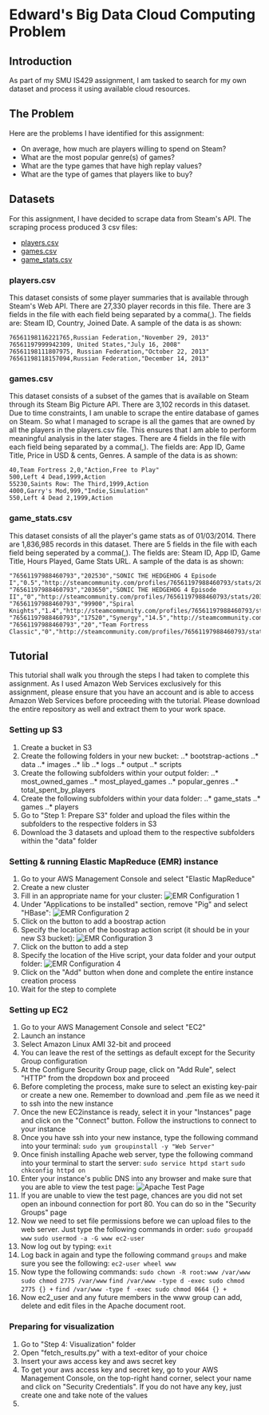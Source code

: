 # Edward's Big Data Cloud Computing Problem

## Introduction
As part of my SMU IS429 assignment, I am tasked to search for my own dataset and process it using available cloud resources.

## The Problem
Here are the problems I have identified for this assignment:
* On average, how much are players willing to spend on Steam?
* What are the most popular genre(s) of games?
* What are the type games that have high replay values?
* What are the type of games that players like to buy?

## Datasets
For this assignment, I have decided to scrape data from Steam's API. The scraping process produced 3 csv files:
* [players.csv](https://s3-ap-southeast-1.amazonaws.com/smu-is429-steam/data/players/players.csv)
* [games.csv](https://s3-ap-southeast-1.amazonaws.com/smu-is429-steam/data/games/games.csv)
* [game_stats.csv](https://s3-ap-southeast-1.amazonaws.com/smu-is429-steam/data/game_stats/game_stats.csv)

### players.csv
This dataset consists of some player summaries that is available through Steam's Web API. There are 27,330 player records in this file. There are 3 fields in the file with each field being separated by a comma(,). The fields are: Steam ID, Country, Joined Date. A sample of the data is as shown:

    76561198116221765,Russian Federation,"November 29, 2013"
    76561197999942309, United States,"July 16, 2008"
    76561198111807975, Russian Federation,"October 22, 2013"
    76561198118157094,Russian Federation,"December 14, 2013"

### games.csv
This dataset consists of a subset of the games that is available on Steam through its Steam Big Picture API. There are 3,102 records in this dataset. Due to time constraints, I am unable to scrape the entire database of games on Steam. So what I managed to scrape is all the games that are owned by all the players in the players.csv file. This ensures that I am able to perform meaningful analysis in the later stages. There are 4 fields in the file with each field being separated by a comma(,). The fields are: App ID, Game Title, Price in USD & cents, Genres. A sample of the data is as shown:

    40,Team Fortress 2,0,"Action,Free to Play"
    500,Left 4 Dead,1999,Action
    55230,Saints Row: The Third,1999,Action
    4000,Garry's Mod,999,"Indie,Simulation"
    550,Left 4 Dead 2,1999,Action

### game_stats.csv
This dataset consists of all the player's game stats as of 01/03/2014. There are 1,836,985 records in this dataset. There are 5 fields in the file with each field being seperated by a comma(,). The fields are: Steam ID, App ID, Game Title, Hours Played, Game Stats URL. A sample of the data is as shown:

    "76561197988460793","202530","SONIC THE HEDGEHOG 4 Episode I","0.5","http://steamcommunity.com/profiles/76561197988460793/stats/202530"
    "76561197988460793","203650","SONIC THE HEDGEHOG 4 Episode II","0","http://steamcommunity.com/profiles/76561197988460793/stats/203650"
    "76561197988460793","99900","Spiral Knights","1.4","http://steamcommunity.com/profiles/76561197988460793/stats/SpiralKnights"
    "76561197988460793","17520","Synergy","14.5","http://steamcommunity.com/profiles/76561197988460793/stats/Synergy"
    "76561197988460793","20","Team Fortress Classic","0","http://steamcommunity.com/profiles/76561197988460793/stats/20"

## Tutorial
This tutorial shall walk you through the steps I had taken to complete this assignment. As I used Amazon Web Services exclusively for this assignment, please ensure that you have an account and is able to access Amazon Web Services before proceeding with the tutorial. Please download the entire repository as well and extract them to your work space.

### Setting up S3
1. Create a bucket in S3
2. Create the following folders in your new bucket:
..* bootstrap-actions
..* data
..* images
..* lib
..* logs
..* output
..* scripts
3. Create the following subfolders within your output folder:
..* most_owned_games
..* most_played_games
..* popular_genres
..* total_spent_by_players
4. Create the following subfolders within your data folder:
..* game_stats
..* games
..* players
7. Go to "Step 1: Prepare S3" folder and upload the files within the subfolders to the respective folders in S3
8. Download the 3 datasets and upload them to the respective subfolders within the "data" folder

### Setting & running Elastic MapReduce (EMR) instance
1. Go to your AWS Management Console and select "Elastic MapReduce"
2. Create a new cluster
3. Fill in an appropriate name for your cluster: ![EMR Configuration 1](https://s3-ap-southeast-1.amazonaws.com/smu-is429-steam/images/EMR_Cluster_Configuration.png)
4. Under "Applications to be installed" section, remove "Pig" and select "HBase": ![EMR Configuration 2](https://s3-ap-southeast-1.amazonaws.com/smu-is429-steam/images/EMR_Cluster_Configuration2.png)
5. Click on the button to add a boostrap action
6. Specify the location of the boostrap action script (it should be in your new S3 bucket): ![EMR Configuration 3](https://s3-ap-southeast-1.amazonaws.com/smu-is429-steam/images/EMR_Cluster_Configuration3.png)
7. Click on the button to add a step
8. Specify the location of the Hive script, your data folder and your output folder: ![EMR Configuration 4](https://s3-ap-southeast-1.amazonaws.com/smu-is429-steam/images/EMR_Cluster_Configuration5.png)
9. Click on the "Add" button when done and complete the entire instance creation process
10. Wait for the step to complete

### Setting up EC2
1. Go to your AWS Management Console and select "EC2"
2. Launch an instance
3. Select Amazon Linux AMI 32-bit and proceed
4. You can leave the rest of the settings as default except for the Security Group configuration
5. At the Configure Security Group page, click on "Add Rule", select "HTTP" from the dropdown box and proceed
5. Before completing the process, make sure to select an existing key-pair or create a new one. Remember to download and .pem file as we need it to ssh into the new instance
6. Once the new EC2instance is ready, select it in your "Instances" page and click on the "Connect" button. Follow the instructions to connect to your instance
7. Once you have ssh into your new instance, type the following command into your terminal:
    `sudo yum groupinstall -y "Web Server"`
8. Once finish installing Apache web server, type the following command into your terminal to start the server:
    `sudo service httpd start`
    `sudo chkconfig httpd on`
9. Enter your instance's public DNS into any browser and make sure that you are able to view the test page: ![Apache Test Page](https://s3-ap-southeast-1.amazonaws.com/smu-is429-steam/images/ec3.png)
10. If you are unable to view the test page, chances are you did not set open an inbound connection for port 80. You can do so in the "Security Groups" page
11. Now we need to set file permissions before we can upload files to the web server. Just type the following commands in order:
    `sudo groupadd www`
    `sudo usermod -a -G www ec2-user`
12. Now log out by typing: `exit`
13. Log back in again and type the following command `groups` and make sure you see the following: `ec2-user wheel www`
14. Now type the following commands:
    `sudo chown -R root:www /var/www`
    `sudo chmod 2775 /var/www`
    `find /var/www -type d -exec sudo chmod 2775 {} +`
    `find /var/www -type f -exec sudo chmod 0664 {} +`
15. Now ec2_user and any future members in the www group can add, delete and edit files in the Apache document root.

### Preparing for visualization
1. Go to "Step 4: Visualization" folder
2. Open "fetch_results.py" with a text-editor of your choice
3. Insert your aws access key and aws secret key
4. To get your aws access key and secret key, go to your AWS Management Console, on the top-right hand corner, select your name and click on "Security Credentials". If you do not have any key, just create one and take note of the values
5. 
